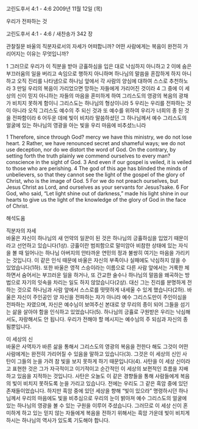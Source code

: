 고린도후서 4:1 - 4:6 
2009년 11월 12일 (목)

우리가 전파하는 것



고린도후서 4:1 - 4:6 / 새찬송가 342 장


관찰질문
바울의 직분자로서의 자세가 어떠합니까?
어떤 사람에게는 복음이 완전히 가리어지는 이유는 무엇입니까?

1 그러므로 우리가 이 직분을 받아 긍휼하심을 입은 대로 낙심하지 아니하고 2 이에 숨은 부끄러움의 일을 버리고 속임으로 행하지 아니하며 하나님의 말씀을 혼잡하게 하지 아니하고 오직 진리를 나타냄으로 하나님 앞에서 각 사람의 양심에 대하여 스스로 추천하노라 3 만일 우리의 복음이 가리었으면 망하는 자들에게 가리어진 것이라 4 그 중에 이 세상의 신이 믿지 아니하는 자들의 마음을 혼미하게 하여 그리스도의 영광의 복음의 광채가 비치지 못하게 함이니 그리스도는 하나님의 형상이니라 5 우리는 우리를 전파하는 것이 아니라 오직 그리스도 예수의 주 되신 것과 또 예수를 위하여 우리가 너희의 종 된 것을 전파함이라 6 어두운 데에 빛이 비치라 말씀하셨던 그 하나님께서 예수 그리스도의 얼굴에 있는 하나님의 영광을 아는 빛을 우리 마음에 비추셨느니라 

1 Therefore, since through God? mercy we have this ministry, we do not lose heart. 
2 Rather, we have renounced secret and shameful ways; we do not use deception, nor do we distort the word of God. On the contrary, by setting forth the truth plainly we commend ourselves to every man? conscience in the sight of God. 3 And even if our gospel is veiled, it is veiled to those who are perishing. 4 The god of this age has blinded the minds of unbelievers, so that they cannot see the light of the gospel of the glory of Christ, who is the image of God. 5 For we do not preach ourselves, but Jesus Christ as Lord, and ourselves as your servants for Jesus?sake. 6 For God, who said, “Let light shine out of darkness,” made his light shine in our hearts to give us the light of the knowledge of the glory of God in the face of Christ.

해석도움





직분자의 자세  
바울은 자신이 하나님의 새 언약의 일꾼이 된 것은 하나님의 긍휼하심을 입었기 때문이라고 선언하고 있습니다(1상). 긍휼이란 범죄함으로 말미암아 비참한 상태에 있는 자식을 볼 때 일어나는 하나님 아버지의 안타까운 연민의 정과 불쌍히 여기는 마음을 가리키는 것입니다. 이 같은 인식 때문에 바울은 자신의 부족이나 실패에도 낙심하지 않을 수 있었습니다(1하). 또한 바울은 영적 스승이라는 이름으로 다른 사람 앞에서는 거룩한 체하면서 숨어서는 부끄러운 일을 하거나, 또 간교한 술수나 하나님의 말씀을 왜곡하는 방법으로 자기의 잇속을 차리는 일도 하지 않았습니다(2상). 대신 그는 진리를 분명하게 전하는 것으로 하나님과 사람 앞에서 스스로를 떳떳하게 내세울 수 있게 했습니다(2하). 바울은 자신이 주인공인 양 자신을 전파하는 자가 아니라 예수 그리스도만이 주인이심을 전파하는 자였으며, 자신은 예수님이 보여주신 본대로 양 무리의 종이 되어 그들을 섬기는 삶을 살아야 함을 인식하고 있었습니다(5). 하나님의 긍휼로 구원받은 우리는 낙심해서도, 자랑해서도 안 됩니다. 우리가 전해야 할 메시지는 예수님의 주 되심과 자신의 종 됨뿐입니다.

이 세상의 신  
바울은 사역자가 바른 삶을 통해서 그리스도의 영광의 복음을 전한다 해도 그것이 어떤 사람에게는 완전히 가리어질 수 있음을 말하고 있습니다(3). 그것은 이 세상의 신인 사탄이 그들의 눈을 가려 참 빛을 보지 못하게 하기 때문입니다(4). 사탄을 이 세상 신이라고 표현한 것은 그가 자극적이고 이기적이고 순간적인 이 세상의 보편적인 흐름을 지배하고 있음을 지적하는 것입니다. 사탄은 오늘도 이 같은 경향들을 통해 사람들에게 복음의 빛이 비치지 못하도록 눈을 가리고 있습니다. 전에는 우리도 그 같은 흑암 중에 있던 존재들이었습니다. 하지만 흑암 중에 있던 세상을 향해 “빛이 있으라” 명령하시던 하나님께서 우리의 마음에도 빛을 비추심으로 우리의 눈이 밝아져 예수 그리스도의 얼굴에 있는 하나님의 영광을 볼 수 있는 구원을 이루어 주셨습니다. 그러므로 이 세상 신이 혼미하게 하고 있는 믿지 않는 자들에게 복음을 전하기 위해서는 흑암 가운데 빛이 비치게 하시는 하나님의 역사가 있도록 기도해야 합니다.